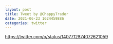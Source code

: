```yaml
--- 
layout: post 
title: Tweet by @ChappyTrader 
date: 2021-06-23 1624459886 
categories: twitter 
--- 
```

https://twitter.com/o/status/1407712874072621059